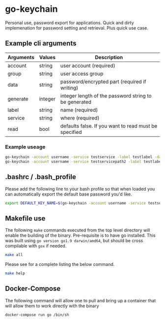 # go-keychain

Personal use, password export for applications. Quick and dirty implemenation for password setting and retrieval. Plus quick use case.

## Example cli arguments

Arguments   | Values        | Description
---         | ---           | ---
account     | string        | user account (required)
group       | string        | user access group
data        | string        | password/encrypted part (required if writing)
generate    | integer       | integer length of the password string to be generated
label       | string        | name (required)
service     | string        | where (required)
read        | bool          | defaults false. If you want to read must be specified

### Example useage

``` bash
go-keychain -account username -service testservice -label testlabel -data tests123
go-keychain -account username -service testservicepath2 -label testlabel -generate 32
```

## .bashrc / .bash_profile

Please add the following line to your bash profile so that when loaded you can automatically export
the default base password you'd like.

``` bash
export DEFAULT_KEY_NAME=$(go-keychain -account username -service testservice -label testlabel -read)
```

## Makefile use

The following `make` commands executed from the top level directory will enable the building of the binary. Pre-requisite is to have go installed. This was built using `go version go1.9 darwin/amd64`, but should be cross compilable with `gox` if needed.

``` bash
make all
```

Please see for a complete listing the below command.

``` bash
make help
```

## Docker-Compose

The following command will allow one to pull and bring up a container that will allow them to work directly with the binary

``` bash
docker-compose run go /bin/sh
```
